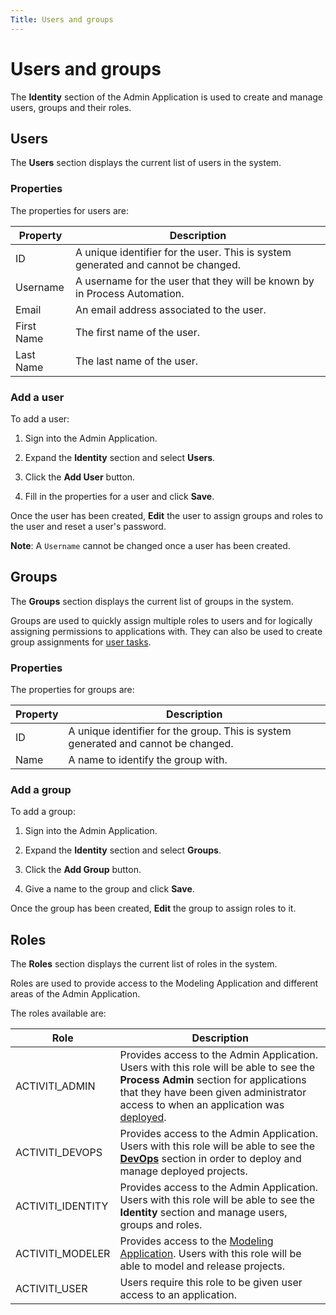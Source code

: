 ```yaml
---
Title: Users and groups
---
```


# Users and groups

The **Identity** section of the Admin Application is used to create and manage users, groups and their roles.

## Users

The **Users** section displays the current list of users in the system.

### Properties

The properties for users are:

| Property | Description |
| -------- | ----------- |
| ID | A unique identifier for the user. This is system generated and cannot be changed. |
| Username | A username for the user that they will be known by in Process Automation. |
| Email | An email address associated to the user. |
| First Name | The first name of the user. |
| Last Name | The last name of the user. |

### Add a user

To add a user:

1. Sign into the Admin Application.

2. Expand the **Identity** section and select **Users**.

3. Click the **Add User** button.

4. Fill in the properties for a user and click **Save**.

Once the user has been created, **Edit** the user to assign groups and roles to the user and reset a user's password.

**Note**: A `Username` cannot be changed once a user has been created.

## Groups

The **Groups** section displays the current list of groups in the system.

Groups are used to quickly assign multiple roles to users and for logically assigning permissions to applications with. They can also be used to create group assignments for [user tasks](../model/processes/bpmn.md#user-task).

### Properties

The properties for groups are:

| Property | Description |
| -------- | ----------- |
| ID | A unique identifier for the group. This is system generated and cannot be changed. |
| Name | A name to identify the group with.

### Add a group

To add a group:

1. Sign into the Admin Application.

2. Expand the **Identity** section and select **Groups**.

3. Click the **Add Group** button.

4. Give a name to the group and click **Save**.

Once the group has been created, **Edit** the group to assign roles to it.

## Roles

The **Roles** section displays the current list of roles in the system.

Roles are used to provide access to the Modeling Application and different areas of the Admin Application.

The roles available are:

| Role | Description |
| ---- | ----------- |
| ACTIVITI_ADMIN | Provides access to the Admin Application. Users with this role will be able to see the **Process Admin** section for applications that they have been given administrator access to when an application was [deployed](release.md#deployment). |
| ACTIVITI_DEVOPS | Provides access to the Admin Application. Users with this role will be able to see the [**DevOps**](release.md) section in order to deploy and manage deployed projects. |
| ACTIVITI_IDENTITY | Provides access to the Admin Application. Users with this role will be able to see the **Identity** section and manage users, groups and roles. |
| ACTIVITI_MODELER | Provides access to the [Modeling Application](../model/README.md). Users with this role will be able to model and release projects. |
| ACTIVITI_USER | Users require this role to be given user access to an application. |
